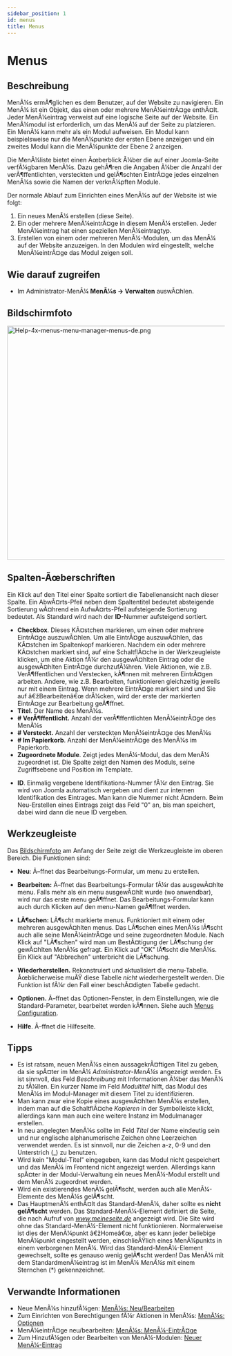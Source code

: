 ```yaml
---
sidebar_position: 1
id: menus
title: Menus
---
```

# Menus
## Beschreibung

MenÃ¼s ermÃ¶glichen es dem Benutzer, auf der Website zu navigieren. Ein
MenÃ¼ ist ein Objekt, das einen oder mehrere MenÃ¼eintrÃ¤ge enthÃ¤lt.
Jeder MenÃ¼eintrag verweist auf eine logische Seite auf der Website. Ein
MenÃ¼modul ist erforderlich, um das MenÃ¼ auf der Seite zu platzieren.
Ein MenÃ¼ kann mehr als ein Modul aufweisen. Ein Modul kann
beispielsweise nur die MenÃ¼punkte der ersten Ebene anzeigen und ein
zweites Modul kann die MenÃ¼punkte der Ebene 2 anzeigen.

Die MenÃ¼liste bietet einen Ãœberblick Ã¼ber die auf einer Joomla-Seite
verfÃ¼gbaren MenÃ¼s. Dazu gehÃ¶ren die Angaben Ã¼ber die Anzahl der
verÃ¶ffentlichten, versteckten und gelÃ¶schten EintrÃ¤ge jedes einzelnen
MenÃ¼s sowie die Namen der verknÃ¼pften Module.

Der normale Ablauf zum Einrichten eines MenÃ¼s auf der Website ist wie
folgt:

1.  Ein neues MenÃ¼ erstellen (diese Seite).
2.  Ein oder mehrere MenÃ¼eintrÃ¤ge in diesem MenÃ¼ erstellen. Jeder
    MenÃ¼eintrag hat einen speziellen MenÃ¼eintragtyp.
3.  Erstellen von einem oder mehreren MenÃ¼-Modulen, um das MenÃ¼ auf
    der Website anzuzeigen. In den Modulen wird eingestellt, welche
    MenÃ¼eintrÃ¤ge das Modul zeigen soll.

## Wie darauf zugreifen

- Im Administrator-MenÃ¼ **MenÃ¼s **→** Verwalten** auswÃ¤hlen.

## Bildschirmfoto

<img
src="https://docs.joomla.org/images/thumb/a/a0/Help-4x-menus-menu-manager-menus-de.png/800px-Help-4x-menus-menu-manager-menus-de.png"
decoding="async"
srcset="https://docs.joomla.org/images/thumb/a/a0/Help-4x-menus-menu-manager-menus-de.png/1200px-Help-4x-menus-menu-manager-menus-de.png 1.5x, https://docs.joomla.org/images/thumb/a/a0/Help-4x-menus-menu-manager-menus-de.png/1600px-Help-4x-menus-menu-manager-menus-de.png 2x"
data-file-width="1630" data-file-height="1105" width="800" height="542"
alt="Help-4x-menus-menu-manager-menus-de.png" />

## Spalten-Ãœberschriften

Ein Klick auf den Titel einer Spalte sortiert die Tabellenansicht nach
dieser Spalte. Ein AbwÃ¤rts-Pfeil neben dem Spaltentitel bedeutet
absteigende Sortierung wÃ¤hrend ein AufwÃ¤rts-Pfeil aufsteigende
Sortierung bedeutet. Als Standard wird nach der **ID**-Nummer
aufsteigend sortiert.

- **Checkbox**. Dieses KÃ¤stchen markieren, um einen oder mehrere
  EintrÃ¤ge auszuwÃ¤hlen. Um alle EintrÃ¤ge auszuwÃ¤hlen, das KÃ¤stchen
  im Spaltenkopf markieren. Nachdem ein oder mehrere KÃ¤stchen markiert
  sind, auf eine SchaltflÃ¤che in der Werkzeugleiste klicken, um eine
  Aktion fÃ¼r den ausgewÃ¤hlten Eintrag oder die ausgewÃ¤hlten EintrÃ¤ge
  durchzufÃ¼hren. Viele Aktionen, wie z.B. VerÃ¶ffentlichen und
  Verstecken, kÃ¶nnen mit mehreren EintrÃ¤gen arbeiten. Andere, wie z.B.
  Bearbeiten, funktionieren gleichzeitig jeweils nur mit einem Eintrag.
  Wenn mehrere EintrÃ¤ge markiert sind und Sie auf â€žBearbeitenâ€œ
  drÃ¼cken, wird der erste der markierten EintrÃ¤ge zur Bearbeitung
  geÃ¶ffnet.
- **Titel**. Der Name des MenÃ¼s.
- **\# VerÃ¶ffentlicht.** Anzahl der verÃ¶ffentlichten MenÃ¼eintrÃ¤ge
  des MenÃ¼s
- **\# Versteckt.** Anzahl der versteckten MenÃ¼eintrÃ¤ge des MenÃ¼s
- **\# Im Papierkorb**. Anzahl der MenÃ¼eintrÃ¤ge des MenÃ¼s im
  Papierkorb.
- **Zugeordnete Module**. Zeigt jedes MenÃ¼-Modul, das dem MenÃ¼
  zugeordnet ist. Die Spalte zeigt den Namen des Moduls, seine
  Zugriffsebene und Position im Template.

<!-- -->

- **ID**. Einmalig vergebene Identifikations-Nummer fÃ¼r den Eintrag.
  Sie wird von Joomla automatisch vergeben und dient zur internen
  Identifikation des Eintrages. Man kann die Nummer nicht Ã¤ndern. Beim
  Neu-Erstellen eines Eintrags zeigt das Feld "0" an, bis man speichert,
  dabei wird dann die neue ID vergeben.

## Werkzeugleiste

Das [Bildschirmfoto](#Bildschirmfoto) am Anfang der Seite zeigt die
Werkzeugleiste im oberen Bereich. Die Funktionen sind:

- **Neu**: Ã–ffnet das Bearbeitungs-Formular, um menu zu erstellen.

<!-- -->

- **Bearbeiten:** Ã–ffnet das Bearbeitungs-Formular fÃ¼r das
  ausgewÃ¤hlte menu. Falls mehr als ein menu ausgewÃ¤hlt wurde (wo
  anwendbar), wird nur das erste menu geÃ¶ffnet. Das
  Bearbeitungs-Formular kann auch durch Klicken auf den menu-Namen
  geÃ¶ffnet werden.

<!-- -->

- **LÃ¶schen:** LÃ¶scht markierte menus. Funktioniert mit einem oder
  mehreren ausgewÃ¤hlten menus. Das LÃ¶schen eines MenÃ¼s lÃ¶scht auch
  alle seine MenÃ¼eintrÃ¤ge und seine zugeordneten Module. Nach Klick
  auf "LÃ¶schen" wird man um BestÃ¤tigung der LÃ¶schung der gewÃ¤hlten
  MenÃ¼s gefragt. Ein Klick auf "OK" lÃ¶scht die MenÃ¼s. Ein Klick auf
  "Abbrechen" unterbricht die LÃ¶schung.

<!-- -->

- **Wiederherstellen.** Rekonstruiert und aktualisiert die menu-Tabelle.
  Ãœblicherweise muÃŸ diese Tabelle *nicht* wiederhergestellt werden.
  Die Funktion ist fÃ¼r den Fall einer beschÃ¤digten Tabelle gedacht.

<!-- -->

- **Optionen.** Ã–ffnet das Optionen-Fenster, in dem Einstellungen, wie
  die Standard-Parameter, bearbeitet werden kÃ¶nnen. Siehe auch [Menus
  Configuration](https://docs.joomla.org/Help4.x:Components_Menus_Configuration "Special:MyLanguage/Help4.x:Components Menus Configuration").

<!-- -->

- **Hilfe**. Ã–ffnet die Hilfeseite.

## Tipps

- Es ist ratsam, neuen MenÃ¼s einen aussagekrÃ¤ftigen Titel zu geben, da
  sie spÃ¤ter im MenÃ¼ *Administrator-MenÃ¼s* angezeigt werden. Es ist
  sinnvoll, das Feld *Beschreibung* mit Informationen Ã¼ber das MenÃ¼ zu
  fÃ¼llen. Ein kurzer Name im Feld *Modultitel* hilft, das Modul des
  MenÃ¼s im Modul-Manager mit diesem Titel zu identifizieren.
- Man kann zwar eine Kopie eines ausgewÃ¤hlten MenÃ¼s erstellen, indem
  man auf die SchaltflÃ¤che *Kopieren* in der Symbolleiste klickt,
  allerdings kann man auch eine weitere Instanz im Modulmanager
  erstellen.
- In neu angelegten MenÃ¼s sollte im Feld *Titel* der Name eindeutig
  sein und nur englische alphanumerische Zeichen ohne Leerzeichen
  verwendet werden. Es ist sinnvoll, nur die Zeichen a-z, 0-9 und den
  Unterstrich (\_) zu benutzen.
- Wird kein "Modul-Titel" eingegeben, kann das Modul nicht gespeichert
  und das MenÃ¼ im Frontend nicht angezeigt werden. Allerdings kann
  spÃ¤ter in der Modul-Verwaltung ein neues MenÃ¼-Modul erstellt und dem
  MenÃ¼ zugeordnet werden.
- Wird ein existierendes MenÃ¼ gelÃ¶scht, werden auch alle
  MenÃ¼-Elemente des MenÃ¼s gelÃ¶scht.
- Das HauptmenÃ¼ enthÃ¤lt das Standard-MenÃ¼, daher sollte es **nicht
  gelÃ¶scht** werden. Das Standard-MenÃ¼-Element definiert die Seite,
  die nach Aufruf von *www.meineseite.de* angezeigt wird. Die Site wird
  ohne das Standard-MenÃ¼-Element nicht funktionieren. Normalerweise ist
  dies der MenÃ¼punkt â€žHomeâ€œ, aber es kann jeder beliebige
  MenÃ¼punkt eingestellt werden, einschlieÃŸlich eines MenÃ¼punkts in
  einem verborgenen MenÃ¼. Wird das Standard-MenÃ¼-Element gewechselt,
  sollte es genauso wenig gelÃ¶scht werden! Das MenÃ¼ mit dem
  StandardmenÃ¼eintrag ist im MenÃ¼ *MenÃ¼s* mit einem Sternchen (\*)
  gekennzeichnet.

## Verwandte Informationen

- Neue MenÃ¼s hinzufÃ¼gen: [MenÃ¼s:
  Neu/Bearbeiten](https://docs.joomla.org/Help4.x:Menus:_Edit/de "Help4.x:Menus: Edit/de")
- Zum Einrichten von Berechtigungen fÃ¼r Aktionen in MenÃ¼s: [MenÃ¼s:
  Optionen](https://docs.joomla.org/Help4.x:Menus:_Options/de "Help4.x:Menus: Options/de")
- MenÃ¼eintrÃ¤ge neu/bearbeiten: [MenÃ¼s:
  MenÃ¼-EintrÃ¤ge](https://docs.joomla.org/Help4.x:Menus:_Items/de "Help4.x:Menus: Items/de")
- Zum HinzufÃ¼gen oder Bearbeiten von MenÃ¼-Modulen: [Neuer
  MenÃ¼-Eintrag](https://docs.joomla.org/Help4.x:Menu_Item:_New_Item/de "Help4.x:Menu Item: New Item/de")
